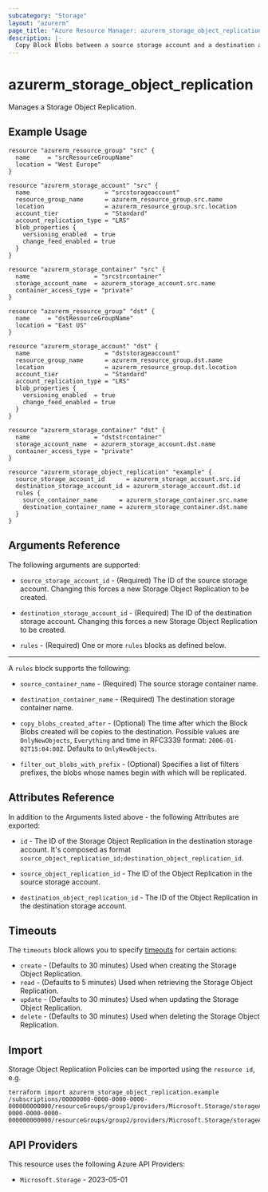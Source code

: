 ```yaml
---
subcategory: "Storage"
layout: "azurerm"
page_title: "Azure Resource Manager: azurerm_storage_object_replication"
description: |-
  Copy Block Blobs between a source storage account and a destination account
---
```


# azurerm_storage_object_replication

Manages a Storage Object Replication.

## Example Usage

```hcl
resource "azurerm_resource_group" "src" {
  name     = "srcResourceGroupName"
  location = "West Europe"
}

resource "azurerm_storage_account" "src" {
  name                     = "srcstorageaccount"
  resource_group_name      = azurerm_resource_group.src.name
  location                 = azurerm_resource_group.src.location
  account_tier             = "Standard"
  account_replication_type = "LRS"
  blob_properties {
    versioning_enabled  = true
    change_feed_enabled = true
  }
}

resource "azurerm_storage_container" "src" {
  name                  = "srcstrcontainer"
  storage_account_name  = azurerm_storage_account.src.name
  container_access_type = "private"
}

resource "azurerm_resource_group" "dst" {
  name     = "dstResourceGroupName"
  location = "East US"
}

resource "azurerm_storage_account" "dst" {
  name                     = "dststorageaccount"
  resource_group_name      = azurerm_resource_group.dst.name
  location                 = azurerm_resource_group.dst.location
  account_tier             = "Standard"
  account_replication_type = "LRS"
  blob_properties {
    versioning_enabled  = true
    change_feed_enabled = true
  }
}

resource "azurerm_storage_container" "dst" {
  name                  = "dststrcontainer"
  storage_account_name  = azurerm_storage_account.dst.name
  container_access_type = "private"
}

resource "azurerm_storage_object_replication" "example" {
  source_storage_account_id      = azurerm_storage_account.src.id
  destination_storage_account_id = azurerm_storage_account.dst.id
  rules {
    source_container_name      = azurerm_storage_container.src.name
    destination_container_name = azurerm_storage_container.dst.name
  }
}
```

## Arguments Reference

The following arguments are supported:

* `source_storage_account_id` - (Required) The ID of the source storage account. Changing this forces a new Storage Object Replication to be created.

* `destination_storage_account_id` - (Required) The ID of the destination storage account. Changing this forces a new Storage Object Replication to be created.

* `rules` - (Required) One or more `rules` blocks as defined below.

---

A `rules` block supports the following:

* `source_container_name` - (Required) The source storage container name.

* `destination_container_name` - (Required) The destination storage container name.

* `copy_blobs_created_after` - (Optional) The time after which the Block Blobs created will be copies to the destination. Possible values are `OnlyNewObjects`, `Everything` and time in RFC3339 format: `2006-01-02T15:04:00Z`. Defaults to `OnlyNewObjects`.

* `filter_out_blobs_with_prefix` - (Optional) Specifies a list of filters prefixes, the blobs whose names begin with which will be replicated.

## Attributes Reference

In addition to the Arguments listed above - the following Attributes are exported:

* `id` - The ID of the Storage Object Replication in the destination storage account. It's composed as format `source_object_replication_id;destination_object_replication_id`.

* `source_object_replication_id` - The ID of the Object Replication in the source storage account.

* `destination_object_replication_id` - The ID of the Object Replication in the destination storage account.

## Timeouts

The `timeouts` block allows you to specify [timeouts](https://developer.hashicorp.com/terraform/language/resources/configure#define-operation-timeouts) for certain actions:

* `create` - (Defaults to 30 minutes) Used when creating the Storage Object Replication.
* `read` - (Defaults to 5 minutes) Used when retrieving the Storage Object Replication.
* `update` - (Defaults to 30 minutes) Used when updating the Storage Object Replication.
* `delete` - (Defaults to 30 minutes) Used when deleting the Storage Object Replication.

## Import

Storage Object Replication Policies can be imported using the `resource id`, e.g.

```shell
terraform import azurerm_storage_object_replication.example /subscriptions/00000000-0000-0000-0000-000000000000/resourceGroups/group1/providers/Microsoft.Storage/storageAccounts/storageAccount1/objectReplicationPolicies/objectReplicationPolicy1;/subscriptions/00000000-0000-0000-0000-000000000000/resourceGroups/group2/providers/Microsoft.Storage/storageAccounts/storageAccount2/objectReplicationPolicies/objectReplicationPolicy2
```

## API Providers
<!-- This section is generated, changes will be overwritten -->
This resource uses the following Azure API Providers:

* `Microsoft.Storage` - 2023-05-01
